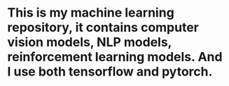 # This is my machine learning repository, it contains computer vision models, NLP models, reinforcement learning models. And I use both tensorflow and pytorch.

